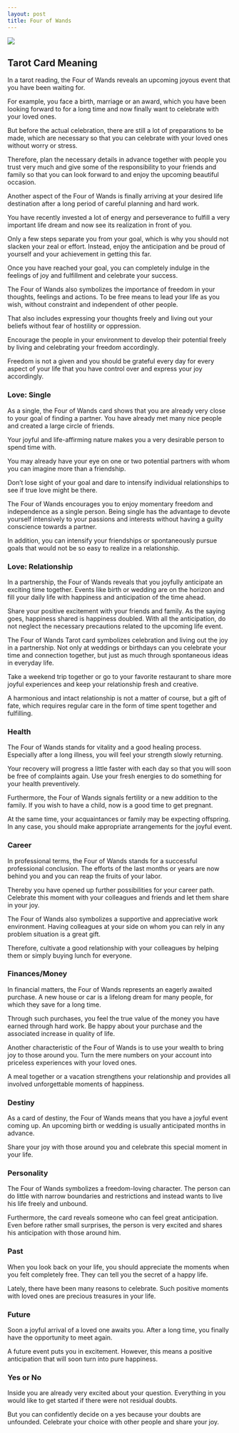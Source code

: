 ```yaml
---
layout: post
title: Four of Wands
---
```


![](../images/Four-of-Wands-Tarot-Card-Meaning-732x1024.webp)

## Tarot Card Meaning
In a tarot reading, the Four of Wands reveals an upcoming joyous event that you have been waiting for.

For example, you face a birth, marriage or an award, which you have been looking forward to for a long time and now finally want to celebrate with your loved ones.

But before the actual celebration, there are still a lot of preparations to be made, which are necessary so that you can celebrate with your loved ones without worry or stress.

Therefore, plan the necessary details in advance together with people you trust very much and give some of the responsibility to your friends and family so that you can look forward to and enjoy the upcoming beautiful occasion.

Another aspect of the Four of Wands is finally arriving at your desired life destination after a long period of careful planning and hard work.

You have recently invested a lot of energy and perseverance to fulfill a very important life dream and now see its realization in front of you.

Only a few steps separate you from your goal, which is why you should not slacken your zeal or effort. Instead, enjoy the anticipation and be proud of yourself and your achievement in getting this far.

Once you have reached your goal, you can completely indulge in the feelings of joy and fulfillment and celebrate your success.

The Four of Wands also symbolizes the importance of freedom in your thoughts, feelings and actions. To be free means to lead your life as you wish, without constraint and independent of other people.

That also includes expressing your thoughts freely and living out your beliefs without fear of hostility or oppression.

Encourage the people in your environment to develop their potential freely by living and celebrating your freedom accordingly.

Freedom is not a given and you should be grateful every day for every aspect of your life that you have control over and express your joy accordingly.


### Love: Single
As a single, the Four of Wands card shows that you are already very close to your goal of finding a partner. You have already met many nice people and created a large circle of friends.

Your joyful and life-affirming nature makes you a very desirable person to spend time with.

You may already have your eye on one or two potential partners with whom you can imagine more than a friendship.

Don’t lose sight of your goal and dare to intensify individual relationships to see if true love might be there.

The Four of Wands encourages you to enjoy momentary freedom and independence as a single person. Being single has the advantage to devote yourself intensively to your passions and interests without having a guilty conscience towards a partner.

In addition, you can intensify your friendships or spontaneously pursue goals that would not be so easy to realize in a relationship.

### Love: Relationship
In a partnership, the Four of Wands reveals that you joyfully anticipate an exciting time together. Events like birth or wedding are on the horizon and fill your daily life with happiness and anticipation of the time ahead.

Share your positive excitement with your friends and family. As the saying goes, happiness shared is happiness doubled. With all the anticipation, do not neglect the necessary precautions related to the upcoming life event.

The Four of Wands Tarot card symbolizes celebration and living out the joy in a partnership. Not only at weddings or birthdays can you celebrate your time and connection together, but just as much through spontaneous ideas in everyday life.

Take a weekend trip together or go to your favorite restaurant to share more joyful experiences and keep your relationship fresh and creative.

A harmonious and intact relationship is not a matter of course, but a gift of fate, which requires regular care in the form of time spent together and fulfilling.


### Health

The Four of Wands stands for vitality and a good healing process. Especially after a long illness, you will feel your strength slowly returning.

Your recovery will progress a little faster with each day so that you will soon be free of complaints again. Use your fresh energies to do something for your health preventively.

Furthermore, the Four of Wands signals fertility or a new addition to the family. If you wish to have a child, now is a good time to get pregnant.

At the same time, your acquaintances or family may be expecting offspring. In any case, you should make appropriate arrangements for the joyful event.


### Career

In professional terms, the Four of Wands stands for a successful professional conclusion. The efforts of the last months or years are now behind you and you can reap the fruits of your labor.

Thereby you have opened up further possibilities for your career path. Celebrate this moment with your colleagues and friends and let them share in your joy.

The Four of Wands also symbolizes a supportive and appreciative work environment. Having colleagues at your side on whom you can rely in any problem situation is a great gift.

Therefore, cultivate a good relationship with your colleagues by helping them or simply buying lunch for everyone.


### Finances/Money 

In financial matters, the Four of Wands represents an eagerly awaited purchase. A new house or car is a lifelong dream for many people, for which they save for a long time.

Through such purchases, you feel the true value of the money you have earned through hard work. Be happy about your purchase and the associated increase in quality of life.

Another characteristic of the Four of Wands is to use your wealth to bring joy to those around you. Turn the mere numbers on your account into priceless experiences with your loved ones.

A meal together or a vacation strengthens your relationship and provides all involved unforgettable moments of happiness.


### Destiny

As a card of destiny, the Four of Wands means that you have a joyful event coming up. An upcoming birth or wedding is usually anticipated months in advance.

Share your joy with those around you and celebrate this special moment in your life.


### Personality
The Four of Wands symbolizes a freedom-loving character. The person can do little with narrow boundaries and restrictions and instead wants to live his life freely and unbound.

Furthermore, the card reveals someone who can feel great anticipation. Even before rather small surprises, the person is very excited and shares his anticipation with those around him.

### Past
When you look back on your life, you should appreciate the moments when you felt completely free. They can tell you the secret of a happy life.

Lately, there have been many reasons to celebrate. Such positive moments with loved ones are precious treasures in your life.

### Future
Soon a joyful arrival of a loved one awaits you. After a long time, you finally have the opportunity to meet again.

A future event puts you in excitement. However, this means a positive anticipation that will soon turn into pure happiness.

### Yes or No
Inside you are already very excited about your question. Everything in you would like to get started if there were not residual doubts.

But you can confidently decide on a yes because your doubts are unfounded. Celebrate your choice with other people and share your joy.

